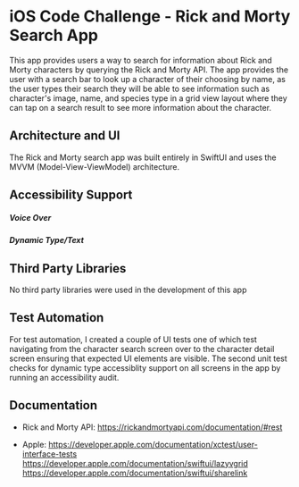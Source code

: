 # iOS Code Challenge - Rick and Morty Search App

This app provides users a way to search for information about Rick and Morty characters by querying the Rick and Morty API. The app provides the user with a search bar to look up a character of their choosing by name, as the user types their search they will be able to see information such as character's image, name, and species type in a grid view layout where they can tap on a search result to see more information about the character.

## Architecture and UI
The Rick and Morty search app was built entirely in SwiftUI and uses the MVVM (Model-View-ViewModel) architecture.

## Accessibility Support
##### Voice Over
##### Dynamic Type/Text 

## Third Party Libraries

No third party libraries were used in the development of this app

## Test Automation
For test automation, I created a couple of UI tests one of which test navigating from the character search screen over to the character detail screen ensuring that expected UI elements are visible. The second unit test checks for dynamic type accessiblity support on all screens in the app by running an accessibility audit.

## Documentation
- Rick and Morty API:
https://rickandmortyapi.com/documentation/#rest

- Apple:
https://developer.apple.com/documentation/xctest/user-interface-tests
https://developer.apple.com/documentation/swiftui/lazyvgrid
https://developer.apple.com/documentation/swiftui/sharelink
